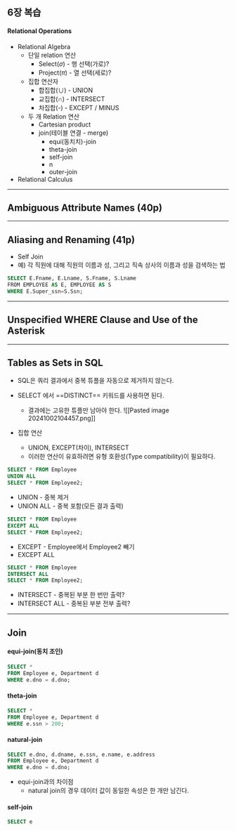 ## 6장 복습
#### Relational Operations
- Relational Algebra
	- 단일 relation 연산
		- Select($\sigma$) - 행 선택(가로)?
		- Project($\pi$) - 열 선택(세로)?
	- 집합 연산자
		- 합집합($\cup$) - UNION
		- 교집합($\cap$) - INTERSECT
		- 차집합(-) - EXCEPT / MINUS
	- 두 개 Relation 연산
		- Cartesian product
		- join(테이블 연결 - merge)
			- equi(동치치)-join
			- theta-join
			- self-join
			- n
			- outer-join
- Relational Calculus

---
## Ambiguous Attribute Names (40p)
---
## Aliasing and Renaming (41p)
- Self Join
- 예) 각 직원에 대해 직원의 이름과 성, 그리고 직속 상사의 이름과 성을 검색하는 법
```SQL
SELECT E.Fname, E.Lname, S.Fname, S.Lname
FROM EMPLOYEE AS E, EMPLOYEE AS S
WHERE E.Super_ssn=S.Ssn;
```

---
## Unspecified WHERE Clause and Use of the Asterisk
---
## Tables as Sets in SQL
- SQL은 쿼리 결과에서 중복 튜플을 자동으로 제거하지 않는다.
- SELECT 에서 ==DISTINCT== 키워드를 사용하면 된다.
	- 결과에는 고유한 튜플만 남아야 한다.
![[Pasted image 20241002104457.png]]

- 집합 연산
	- UNION, EXCEPT(차이), INTERSECT
	- 이러한 연산이 유효하려면 유형 호환성(Type compatibility)이 필요하다.

```SQL
SELECT * FROM Employee
UNION ALL
SELECT * FROM Employee2;
```
- UNION - 중복 제거
- UNION ALL - 중복 포함(모든 결과 출력)

```SQL
SELECT * FROM Employee
EXCEPT ALL
SELECT * FROM Employee2;
```
- EXCEPT - Employee에서 Employee2 빼기
- EXCEPT ALL

```SQL
SELECT * FROM Employee
INTERSECT ALL
SELECT * FROM Employee2;
```
- INTERSECT - 중복된 부분 한 번만 출력?
- INTERSECT ALL - 중복된 부분 전부 출력?

---
## Join
#### equi-join(동치 조인)
```SQL
SELECT *
FROM Employee e, Department d
WHERE e.dno = d.dno;
```

#### theta-join
```SQL
SELECT *
FROM Employee e, Department d
WHERE e.ssn > 200;
```

#### natural-join
```SQL
SELECT e.dno, d.dname, e.ssn, e.name, e.address
FROM Employee e, Department d
WHERE e.dno = d.dno;
```
- equi-join과의 차이점
	- natural join의 경우 데이터 값이 동일한 속성은 한 개만 남긴다.

#### self-join
```SQL
SELECT e
```